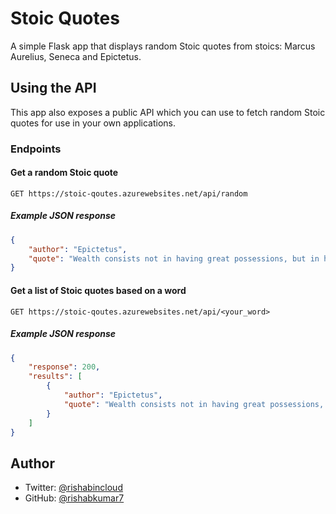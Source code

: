# Stoic Quotes

A simple Flask app that displays random Stoic quotes from stoics: Marcus Aurelius, Seneca and Epictetus.

## Using the API

This app also exposes a public API which you can use to fetch random Stoic quotes for use in your own applications.

### Endpoints

#### Get a random Stoic quote

```
GET https://stoic-qoutes.azurewebsites.net/api/random
```

##### Example JSON response

```json
{
    "author": "Epictetus",
    "quote": "Wealth consists not in having great possessions, but in having few wants"
}
```

#### Get a list of Stoic quotes based on a word

```
GET https://stoic-qoutes.azurewebsites.net/api/<your_word>
```

##### Example JSON response

```json
{
    "response": 200,
    "results": [
        {
            "author": "Epictetus",
            "quote": "Wealth consists not in having great possessions, but in having few wants"
        }
    ]
}
```

## Author

- Twitter: [@rishabincloud](https://x.com/rishabincloud)
- GitHub: [@rishabkumar7](https://github.com/rishabkumar7)
